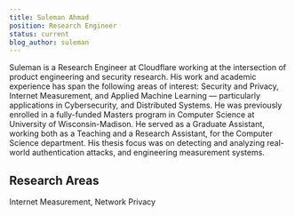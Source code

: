 ```yaml
---
title: Suleman Ahmad
position: Research Engineer
status: current
blog_author: suleman
---
```

Suleman is a Research Engineer at Cloudflare working at the intersection of product engineering and security research. His work and academic experience has span the following areas of interest: Security and Privacy, Internet Measurement, and Applied Machine Learning — particularly applications in Cybersecurity, and Distributed Systems. 
He was previously enrolled in a fully-funded Masters program in Computer Science at University of Wisconsin-Madison. He served as a Graduate Assistant, working both as a Teaching and a Research Assistant, for the Computer Science department. His thesis focus was on detecting and analyzing real-world authentication attacks, and engineering measurement systems.

## Research Areas 
Internet Measurement, Network Privacy
